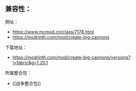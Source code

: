 兼容性：
- 

网址：
- https://www.mcmod.cn/class/7178.html
- https://modrinth.com/mod/create-big-cannons

下载地址：
- https://modrinth.com/mod/create-big-cannons/versions?l=fabric&g=1.20.1

所属整合包：
- [[战争整合包]]